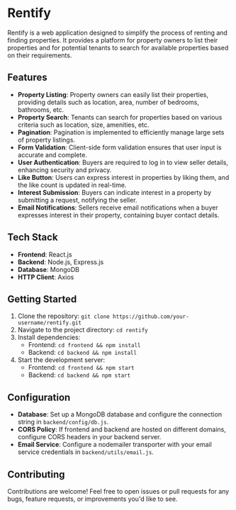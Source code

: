 # Rentify

Rentify is a web application designed to simplify the process of renting and finding properties. It provides a platform for property owners to list their properties and for potential tenants to search for available properties based on their requirements.

## Features

- **Property Listing**: Property owners can easily list their properties, providing details such as location, area, number of bedrooms, bathrooms, etc.
- **Property Search**: Tenants can search for properties based on various criteria such as location, size, amenities, etc.
- **Pagination**: Pagination is implemented to efficiently manage large sets of property listings.
- **Form Validation**: Client-side form validation ensures that user input is accurate and complete.
- **User Authentication**: Buyers are required to log in to view seller details, enhancing security and privacy.
- **Like Button**: Users can express interest in properties by liking them, and the like count is updated in real-time.
- **Interest Submission**: Buyers can indicate interest in a property by submitting a request, notifying the seller.
- **Email Notifications**: Sellers receive email notifications when a buyer expresses interest in their property, containing buyer contact details.

## Tech Stack

- **Frontend**: React.js
- **Backend**: Node.js, Express.js
- **Database**: MongoDB
- **HTTP Client**: Axios

## Getting Started

1. Clone the repository: `git clone https://github.com/your-username/rentify.git`
2. Navigate to the project directory: `cd rentify`
3. Install dependencies:
   - Frontend: `cd frontend && npm install`
   - Backend: `cd backend && npm install`
4. Start the development server:
   - Frontend: `cd frontend && npm start`
   - Backend: `cd backend && npm start`

## Configuration

- **Database**: Set up a MongoDB database and configure the connection string in `backend/config/db.js`.
- **CORS Policy**: If frontend and backend are hosted on different domains, configure CORS headers in your backend server.
- **Email Service**: Configure a nodemailer transporter with your email service credentials in `backend/utils/email.js`.

## Contributing

Contributions are welcome! Feel free to open issues or pull requests for any bugs, feature requests, or improvements you'd like to see.



